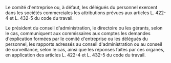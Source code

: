   
 Le comité d'entreprise ou, à défaut, les délégués du personnel exercent dans les sociétés commerciales les attributions prévues aux articles L. 422-4 et L. 432-5 du code du travail.  

  
 Le président du conseil d'administration, le directoire ou les gérants, selon le cas, communiquent aux commissaires aux comptes les demandes d'explication formées par le comité d'entreprise ou les délégués du personnel, les rapports adressés au conseil d'administration ou au conseil de surveillance, selon le cas, ainsi que les réponses faites par ces organes, en application des articles L. 422-4 et L. 432-5 du code du travail.  
